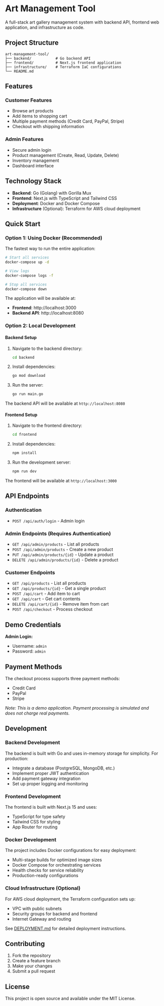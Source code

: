 # Art Management Tool

A full-stack art gallery management system with backend API, frontend web application, and infrastructure as code.

## Project Structure

```
art-management-tool/
├── backend/           # Go backend API
├── frontend/          # Next.js frontend application
├── infrastructure/    # Terraform IaC configurations
└── README.md
```

## Features

### Customer Features
- Browse art products
- Add items to shopping cart
- Multiple payment methods (Credit Card, PayPal, Stripe)
- Checkout with shipping information

### Admin Features
- Secure admin login
- Product management (Create, Read, Update, Delete)
- Inventory management
- Dashboard interface

## Technology Stack

- **Backend**: Go (Golang) with Gorilla Mux
- **Frontend**: Next.js with TypeScript and Tailwind CSS
- **Deployment**: Docker and Docker Compose
- **Infrastructure** (Optional): Terraform for AWS cloud deployment

## Quick Start

### Option 1: Using Docker (Recommended)

The fastest way to run the entire application:

```bash
# Start all services
docker-compose up -d

# View logs
docker-compose logs -f

# Stop all services
docker-compose down
```

The application will be available at:
- **Frontend**: http://localhost:3000
- **Backend API**: http://localhost:8080

### Option 2: Local Development

#### Backend Setup

1. Navigate to the backend directory:
   ```bash
   cd backend
   ```

2. Install dependencies:
   ```bash
   go mod download
   ```

3. Run the server:
   ```bash
   go run main.go
   ```

The backend API will be available at `http://localhost:8080`

#### Frontend Setup

1. Navigate to the frontend directory:
   ```bash
   cd frontend
   ```

2. Install dependencies:
   ```bash
   npm install
   ```

3. Run the development server:
   ```bash
   npm run dev
   ```

The frontend will be available at `http://localhost:3000`

## API Endpoints

### Authentication
- `POST /api/auth/login` - Admin login

### Admin Endpoints (Requires Authentication)
- `GET /api/admin/products` - List all products
- `POST /api/admin/products` - Create a new product
- `PUT /api/admin/products/{id}` - Update a product
- `DELETE /api/admin/products/{id}` - Delete a product

### Customer Endpoints
- `GET /api/products` - List all products
- `GET /api/products/{id}` - Get a single product
- `POST /api/cart` - Add item to cart
- `GET /api/cart` - Get cart contents
- `DELETE /api/cart/{id}` - Remove item from cart
- `POST /api/checkout` - Process checkout

## Demo Credentials

**Admin Login:**
- Username: `admin`
- Password: `admin`

## Payment Methods

The checkout process supports three payment methods:
- Credit Card
- PayPal
- Stripe

*Note: This is a demo application. Payment processing is simulated and does not charge real payments.*

## Development

### Backend Development
The backend is built with Go and uses in-memory storage for simplicity. For production:
- Integrate a database (PostgreSQL, MongoDB, etc.)
- Implement proper JWT authentication
- Add payment gateway integration
- Set up proper logging and monitoring

### Frontend Development
The frontend is built with Next.js 15 and uses:
- TypeScript for type safety
- Tailwind CSS for styling
- App Router for routing

### Docker Development
The project includes Docker configurations for easy deployment:
- Multi-stage builds for optimized image sizes
- Docker Compose for orchestrating services
- Health checks for service reliability
- Production-ready configurations

### Cloud Infrastructure (Optional)
For AWS cloud deployment, the Terraform configuration sets up:
- VPC with public subnets
- Security groups for backend and frontend
- Internet Gateway and routing

See [DEPLOYMENT.md](./DEPLOYMENT.md) for detailed deployment instructions.

## Contributing

1. Fork the repository
2. Create a feature branch
3. Make your changes
4. Submit a pull request

## License

This project is open source and available under the MIT License.